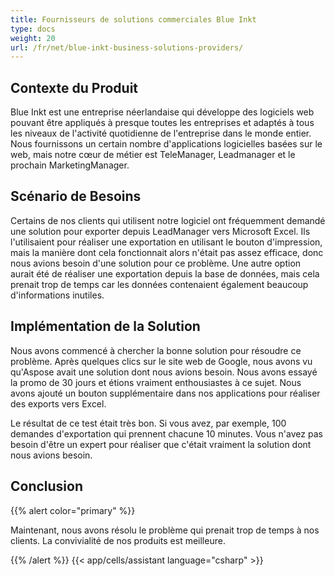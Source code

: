 ```yaml
---
title: Fournisseurs de solutions commerciales Blue Inkt
type: docs
weight: 20
url: /fr/net/blue-inkt-business-solutions-providers/
---
```


## **Contexte du Produit**
Blue Inkt est une entreprise néerlandaise qui développe des logiciels web pouvant être appliqués à presque toutes les entreprises et adaptés à tous les niveaux de l'activité quotidienne de l'entreprise dans le monde entier. Nous fournissons un certain nombre d'applications logicielles basées sur le web, mais notre cœur de métier est TeleManager, Leadmanager et le prochain MarketingManager.
## **Scénario de Besoins**
Certains de nos clients qui utilisent notre logiciel ont fréquemment demandé une solution pour exporter depuis LeadManager vers Microsoft Excel. Ils l'utilisaient pour réaliser une exportation en utilisant le bouton d'impression, mais la manière dont cela fonctionnait alors n'était pas assez efficace, donc nous avions besoin d'une solution pour ce problème. Une autre option aurait été de réaliser une exportation depuis la base de données, mais cela prenait trop de temps car les données contenaient également beaucoup d'informations inutiles.
## **Implémentation de la Solution**
Nous avons commencé à chercher la bonne solution pour résoudre ce problème. Après quelques clics sur le site web de Google, nous avons vu qu'Aspose avait une solution dont nous avions besoin. Nous avons essayé la promo de 30 jours et étions vraiment enthousiastes à ce sujet. Nous avons ajouté un bouton supplémentaire dans nos applications pour réaliser des exports vers Excel.

Le résultat de ce test était très bon. Si vous avez, par exemple, 100 demandes d'exportation qui prennent chacune 10 minutes. Vous n'avez pas besoin d'être un expert pour réaliser que c'était vraiment la solution dont nous avions besoin.
## **Conclusion**
{{% alert color="primary" %}} 

Maintenant, nous avons résolu le problème qui prenait trop de temps à nos clients. La convivialité de nos produits est meilleure. 

{{% /alert %}}
{{< app/cells/assistant language="csharp" >}}
